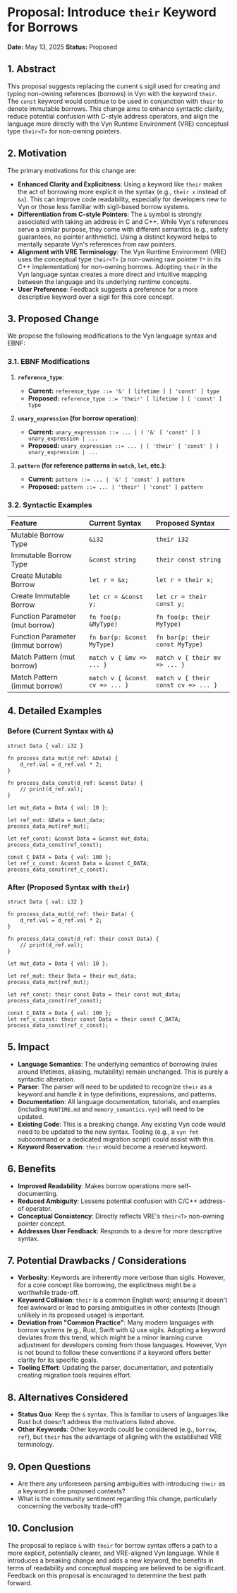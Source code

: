 # Proposal: Introduce `their` Keyword for Borrows

**Date:** May 13, 2025
**Status:** Proposed

## 1. Abstract

This proposal suggests replacing the current `&` sigil used for creating and typing non-owning references (borrows) in Vyn with the keyword `their`. The `const` keyword would continue to be used in conjunction with `their` to denote immutable borrows. This change aims to enhance syntactic clarity, reduce potential confusion with C-style address operators, and align the language more directly with the Vyn Runtime Environment (VRE) conceptual type `their<T>` for non-owning pointers.

## 2. Motivation

The primary motivations for this change are:

*   **Enhanced Clarity and Explicitness**: Using a keyword like `their` makes the act of borrowing more explicit in the syntax (e.g., `their x` instead of `&x`). This can improve code readability, especially for developers new to Vyn or those less familiar with sigil-based borrow systems.
*   **Differentiation from C-style Pointers**: The `&` symbol is strongly associated with taking an address in C and C++. While Vyn's references serve a similar purpose, they come with different semantics (e.g., safety guarantees, no pointer arithmetic). Using a distinct keyword helps to mentally separate Vyn's references from raw pointers.
*   **Alignment with VRE Terminology**: The Vyn Runtime Environment (VRE) uses the conceptual type `their<T>` (a non-owning raw pointer `T*` in its C++ implementation) for non-owning borrows. Adopting `their` in the Vyn language syntax creates a more direct and intuitive mapping between the language and its underlying runtime concepts.
*   **User Preference**: Feedback suggests a preference for a more descriptive keyword over a sigil for this core concept.

## 3. Proposed Change

We propose the following modifications to the Vyn language syntax and EBNF:

### 3.1. EBNF Modifications

1.  **`reference_type`**:
    *   **Current:** `reference_type ::= '&' [ lifetime ] [ 'const' ] type`
    *   **Proposed:** `reference_type ::= 'their' [ lifetime ] [ 'const' ] type`

2.  **`unary_expression` (for borrow operation)**:
    *   **Current:** `unary_expression ::= ... | ( '&' [ 'const' ] ) unary_expression | ...`
    *   **Proposed:** `unary_expression ::= ... | ( 'their' [ 'const' ] ) unary_expression | ...`

3.  **`pattern` (for reference patterns in `match`, `let`, etc.)**:
    *   **Current:** `pattern ::= ... | '&' [ 'const' ] pattern`
    *   **Proposed:** `pattern ::= ... | 'their' [ 'const' ] pattern`

### 3.2. Syntactic Examples

| Feature             | Current Syntax                       | Proposed Syntax                             |
| :------------------ | :----------------------------------- | :------------------------------------------ |
| Mutable Borrow Type | `&i32`                               | `their i32`                                 |
| Immutable Borrow Type| `&const string`                      | `their const string`                        |
| Create Mutable Borrow| `let r = &x;`                        | `let r = their x;`                          |
| Create Immutable Borrow| `let cr = &const y;`                 | `let cr = their const y;`                   |
| Function Parameter (mut borrow) | `fn foo(p: &MyType)`               | `fn foo(p: their MyType)`                   |
| Function Parameter (immut borrow)| `fn bar(p: &const MyType)`         | `fn bar(p: their const MyType)`             |
| Match Pattern (mut borrow) | `match v { &mv => ... }`           | `match v { their mv => ... }`               |
| Match Pattern (immut borrow)| `match v { &const cv => ... }`     | `match v { their const cv => ... }`         |

## 4. Detailed Examples

### Before (Current Syntax with `&`)

```vyn
struct Data { val: i32 }

fn process_data_mut(d_ref: &Data) {
    d_ref.val = d_ref.val * 2;
}

fn process_data_const(d_ref: &const Data) {
    // print(d_ref.val);
}

let mut_data = Data { val: 10 };

let ref_mut: &Data = &mut_data;
process_data_mut(ref_mut);

let ref_const: &const Data = &const mut_data;
process_data_const(ref_const);

const C_DATA = Data { val: 100 };
let ref_c_const: &const Data = &const C_DATA;
process_data_const(ref_c_const);
```

### After (Proposed Syntax with `their`)

```vyn
struct Data { val: i32 }

fn process_data_mut(d_ref: their Data) {
    d_ref.val = d_ref.val * 2;
}

fn process_data_const(d_ref: their const Data) {
    // print(d_ref.val);
}

let mut_data = Data { val: 10 };

let ref_mut: their Data = their mut_data;
process_data_mut(ref_mut);

let ref_const: their const Data = their const mut_data;
process_data_const(ref_const);

const C_DATA = Data { val: 100 };
let ref_c_const: their const Data = their const C_DATA;
process_data_const(ref_c_const);
```

## 5. Impact

*   **Language Semantics**: The underlying semantics of borrowing (rules around lifetimes, aliasing, mutability) remain unchanged. This is purely a syntactic alteration.
*   **Parser**: The parser will need to be updated to recognize `their` as a keyword and handle it in type definitions, expressions, and patterns.
*   **Documentation**: All language documentation, tutorials, and examples (including `RUNTIME.md` and `memory_semantics.vyn`) will need to be updated.
*   **Existing Code**: This is a breaking change. Any existing Vyn code would need to be updated to the new syntax. Tooling (e.g., a `vyn fmt` subcommand or a dedicated migration script) could assist with this.
*   **Keyword Reservation**: `their` would become a reserved keyword.

## 6. Benefits

*   **Improved Readability**: Makes borrow operations more self-documenting.
*   **Reduced Ambiguity**: Lessens potential confusion with C/C++ address-of operator.
*   **Conceptual Consistency**: Directly reflects VRE's `their<T>` non-owning pointer concept.
*   **Addresses User Feedback**: Responds to a desire for more descriptive syntax.

## 7. Potential Drawbacks / Considerations

*   **Verbosity**: Keywords are inherently more verbose than sigils. However, for a core concept like borrowing, the explicitness might be a worthwhile trade-off.
*   **Keyword Collision**: `their` is a common English word; ensuring it doesn't feel awkward or lead to parsing ambiguities in other contexts (though unlikely in its proposed usage) is important.
*   **Deviation from "Common Practice"**: Many modern languages with borrow systems (e.g., Rust, Swift with `&`) use sigils. Adopting a keyword deviates from this trend, which might be a minor learning curve adjustment for developers coming from those languages. However, Vyn is not bound to follow these conventions if a keyword offers better clarity for its specific goals.
*   **Tooling Effort**: Updating the parser, documentation, and potentially creating migration tools requires effort.

## 8. Alternatives Considered

*   **Status Quo**: Keep the `&` syntax. This is familiar to users of languages like Rust but doesn't address the motivations listed above.
*   **Other Keywords**: Other keywords could be considered (e.g., `borrow`, `ref`), but `their` has the advantage of aligning with the established VRE terminology.

## 9. Open Questions

*   Are there any unforeseen parsing ambiguities with introducing `their` as a keyword in the proposed contexts?
*   What is the community sentiment regarding this change, particularly concerning the verbosity trade-off?

## 10. Conclusion

The proposal to replace `&` with `their` for borrow syntax offers a path to a more explicit, potentially clearer, and VRE-aligned Vyn language. While it introduces a breaking change and adds a new keyword, the benefits in terms of readability and conceptual mapping are believed to be significant. Feedback on this proposal is encouraged to determine the best path forward.

